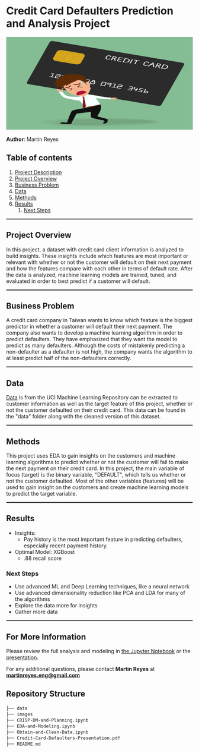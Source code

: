 # Credit Card Defaulters Prediction and Analysis Project

<img src="images/CC-Default1.png" style="width:550px;height:250px"/>

**Author**: Martin Reyes

## Table of contents
1. [Project Description](#introduction)
2. [Project Overview](#paragraph1)
3. [Business Problem](#paragraph2)
4. [Data](#paragraph3)
5. [Methods](#paragraph4)
7. [Results](#paragraph6)
    1. [Next Steps](#paragraph6)

<hr style="border:1px solid gray"> </hr>

## Project Overview

In this project, a dataset with credit card client information is analyzed to build insights. These insights include which features are most important or relevant with whether or not the customer will default on their next payment and how the features compare with each other in terms of default rate. After the data is analyzed, machine learning models are trained, tuned, and evaluated in order to best predict if a customer will default.

<hr style="border:1px solid gray"> </hr>

## Business Problem

A credit card company in Taiwan wants to know which feature is the biggest predictor in whether a customer will default their next payment. The company also wants to develop a machine learning algorithm in order to predict defaulters. They have emphasized that they want the model to predict as many defaulters. Although the costs of mistakenly predicting a non-defaulter as a defaulter is not high, the company wants the algorithm to at least predict half of the non-defaulters correctly.

<hr style="border:1px solid gray"> </hr>

## Data

[Data](https://archive.ics.uci.edu/ml/datasets/default+of+credit+card+clients#) is from the UCI Machine Learning Repository can be extracted to customer information as well as the target feature of this project, whether or not the customer defaulted on their credit card. This data can be found in the "data" folder along with the cleaned version of this dataset.

<hr style="border:1px solid gray"> </hr>

## Methods

This project uses EDA to gain insights on the customers and machine learning algorithms to predict whether or not the customer will fail to make the next payment on their credit card. In this project, the main variable of focus (target) is the binary variable, "DEFAULT", which tells us whether or not the customer defaulted. Most of the other variables (features) will be used to gain insight on the customers and create machine learning models to predict the target variable.


<hr style="border:1px solid gray"> </hr>

## Results

- Insights:
    - Pay history is the most important feature in predicting defaulters, especially recent payment history.
- Optimal Model: XGBoost
    - .88 recall score
    
### Next Steps

- Use advanced ML and Deep Learning techniques, like a neural network
- Use advanced dimensionality reduction like PCA and LDA for many of the algorithms
- Explore the data more for insights
- Gather more data

<hr style="border:1px solid gray"> </hr>

## For More Information

Please review the full analysis and modeling in [the Jupyter Notebook](./EDA-and-Modeling.ipynb) or the [presentation](./Movie_Recommendations_Presentation.pdf).

For any additional questions, please contact **Martin Reyes** at **martinreyes.eng@gmail.com**

## Repository Structure

```
├── data
├── images
├── CRISP-DM-and-Planning.ipynb
├── EDA-and-Modeling.ipynb
├── Obtain-and-Clean-Data.ipynb
├── Credit-Card-Defaulters-Presentation.pdf
├── README.md
```